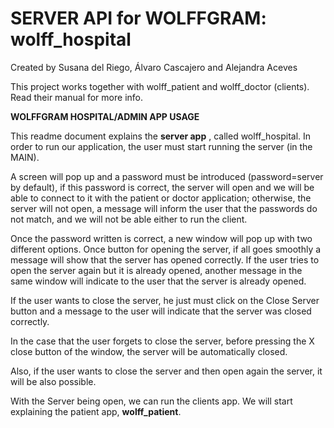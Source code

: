 # SERVER API for WOLFFGRAM: wolff_hospital
Created by Susana del Riego, Álvaro Cascajero and Alejandra Aceves

This project works together with wolff_patient and wolff_doctor (clients). Read their manual for more info.

**WOLFFGRAM HOSPITAL/ADMIN APP USAGE**

This readme document explains the **server app** , called wolff\_hospital. In order to run our application, the user must start running the server (in the MAIN).


A screen will pop up and a password must be introduced (password=server by default), if this password is correct, the server will open and we will be able to connect to it with the patient or doctor application; otherwise, the server will not open, a message will inform the user that the passwords do not match, and we will not be able either to run the client.


Once the password written is correct, a new window will pop up with two different options. Once button for opening the server, if all goes smoothly a message will show that the server has opened correctly. If the user tries to open the server again but it is already opened, another message in the same window will indicate to the user that the server is already opened.

If the user wants to close the server, he just must click on the Close Server button and a message to the user will indicate that the server was closed correctly.


In the case that the user forgets to close the server, before pressing the X close button of the window, the server will be automatically closed.

Also, if the user wants to close the server and then open again the server, it will be also possible.

With the Server being open, we can run the clients app. We will start explaining the patient app, **wolff\_patient**.
